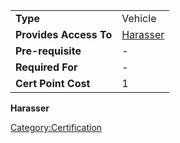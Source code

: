 |                        |                                 |
|------------------------|---------------------------------|
| **Type**               | Vehicle                         |
| **Provides Access To** | [Harasser](Harasser "wikilink") |
| **Pre-requisite**      | \-                              |
| **Required For**       | \-                              |
| **Cert Point Cost**    | 1                               |

**Harasser**

[Category:Certification](Category:Certification "wikilink")